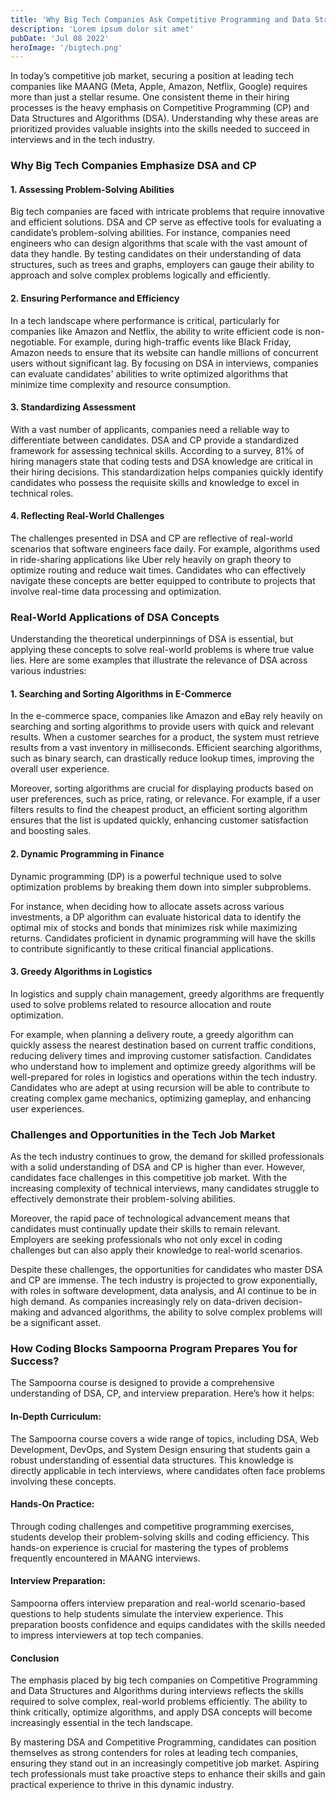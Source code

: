 ```yaml
---
title: 'Why Big Tech Companies Ask Competitive Programming and Data Structures in Interviews?'
description: 'Lorem ipsum dolor sit amet'
pubDate: 'Jul 08 2022'
heroImage: '/bigtech.png'
---
```


In today’s competitive job market, securing a position at leading tech companies like MAANG (Meta, Apple, Amazon, Netflix, Google) requires more than just a stellar resume. One consistent theme in their hiring processes is the heavy emphasis on Competitive Programming (CP) and Data Structures and Algorithms (DSA). Understanding why these areas are prioritized provides valuable insights into the skills needed to succeed in interviews and in the tech industry.

### Why Big Tech Companies Emphasize DSA and CP

#### 1. Assessing Problem-Solving Abilities

Big tech companies are faced with intricate problems that require innovative and efficient solutions. DSA and CP serve as effective tools for evaluating a candidate’s problem-solving abilities. For instance, companies need engineers who can design algorithms that scale with the vast amount of data they handle. By testing candidates on their understanding of data structures, such as trees and graphs, employers can gauge their ability to approach and solve complex problems logically and efficiently.

#### 2. Ensuring Performance and Efficiency

In a tech landscape where performance is critical, particularly for companies like Amazon and Netflix, the ability to write efficient code is non-negotiable. For example, during high-traffic events like Black Friday, Amazon needs to ensure that its website can handle millions of concurrent users without significant lag. By focusing on DSA in interviews, companies can evaluate candidates' abilities to write optimized algorithms that minimize time complexity and resource consumption.

#### 3. Standardizing Assessment

With a vast number of applicants, companies need a reliable way to differentiate between candidates. DSA and CP provide a standardized framework for assessing technical skills. According to a survey, 81% of hiring managers state that coding tests and DSA knowledge are critical in their hiring decisions. This standardization helps companies quickly identify candidates who possess the requisite skills and knowledge to excel in technical roles.

#### 4. Reflecting Real-World Challenges

The challenges presented in DSA and CP are reflective of real-world scenarios that software engineers face daily. For example, algorithms used in ride-sharing applications like Uber rely heavily on graph theory to optimize routing and reduce wait times. Candidates who can effectively navigate these concepts are better equipped to contribute to projects that involve real-time data processing and optimization.

### Real-World Applications of DSA Concepts
Understanding the theoretical underpinnings of DSA is essential, but applying these concepts to solve real-world problems is where true value lies. Here are some examples that illustrate the relevance of DSA across various industries:

#### 1. Searching and Sorting Algorithms in E-Commerce

In the e-commerce space, companies like Amazon and eBay rely heavily on searching and sorting algorithms to provide users with quick and relevant results. When a customer searches for a product, the system must retrieve results from a vast inventory in milliseconds. Efficient searching algorithms, such as binary search, can drastically reduce lookup times, improving the overall user experience.

Moreover, sorting algorithms are crucial for displaying products based on user preferences, such as price, rating, or relevance. For example, if a user filters results to find the cheapest product, an efficient sorting algorithm ensures that the list is updated quickly, enhancing customer satisfaction and boosting sales.

#### 2. Dynamic Programming in Finance

Dynamic programming (DP) is a powerful technique used to solve optimization problems by breaking them down into simpler subproblems.

For instance, when deciding how to allocate assets across various investments, a DP algorithm can evaluate historical data to identify the optimal mix of stocks and bonds that minimizes risk while maximizing returns. Candidates proficient in dynamic programming will have the skills to contribute significantly to these critical financial applications.

#### 3. Greedy Algorithms in Logistics

In logistics and supply chain management, greedy algorithms are frequently used to solve problems related to resource allocation and route optimization.

For example, when planning a delivery route, a greedy algorithm can quickly assess the nearest destination based on current traffic conditions, reducing delivery times and improving customer satisfaction. Candidates who understand how to implement and optimize greedy algorithms will be well-prepared for roles in logistics and operations within the tech industry.
Candidates who are adept at using recursion will be able to contribute to creating complex game mechanics, optimizing gameplay, and enhancing user experiences.

### Challenges and Opportunities in the Tech Job Market

As the tech industry continues to grow, the demand for skilled professionals with a solid understanding of DSA and CP is higher than ever. However, candidates face challenges in this competitive job market. With the increasing complexity of technical interviews, many candidates struggle to effectively demonstrate their problem-solving abilities.

Moreover, the rapid pace of technological advancement means that candidates must continually update their skills to remain relevant. Employers are seeking professionals who not only excel in coding challenges but can also apply their knowledge to real-world scenarios.

Despite these challenges, the opportunities for candidates who master DSA and CP are immense. The tech industry is projected to grow exponentially, with roles in software development, data analysis, and AI continue to be in high demand. As companies increasingly rely on data-driven decision-making and advanced algorithms, the ability to solve complex problems will be a significant asset.

### How Coding Blocks Sampoorna Program Prepares You for Success?
The Sampoorna course is designed to provide a comprehensive understanding of DSA, CP, and interview preparation. Here’s how it helps:

#### In-Depth Curriculum:

The Sampoorna course covers a wide range of topics, including DSA, Web Development, DevOps, and System Design ensuring that students gain a robust understanding of essential data structures. This knowledge is directly applicable in tech interviews, where candidates often face problems involving these concepts.

#### Hands-On Practice:

Through coding challenges and competitive programming exercises, students develop their problem-solving skills and coding efficiency. This hands-on experience is crucial for mastering the types of problems frequently encountered in MAANG interviews.

#### Interview Preparation:

Sampoorna offers interview preparation and real-world scenario-based questions to help students simulate the interview experience. This preparation boosts confidence and equips candidates with the skills needed to impress interviewers at top tech companies.

#### Conclusion

The emphasis placed by big tech companies on Competitive Programming and Data Structures and Algorithms during interviews reflects the skills required to solve complex, real-world problems efficiently. The ability to think critically, optimize algorithms, and apply DSA concepts will become increasingly essential in the tech landscape.

By mastering DSA and Competitive Programming, candidates can position themselves as strong contenders for roles at leading tech companies, ensuring they stand out in an increasingly competitive job market. Aspiring tech professionals must take proactive steps to enhance their skills and gain practical experience to thrive in this dynamic industry.